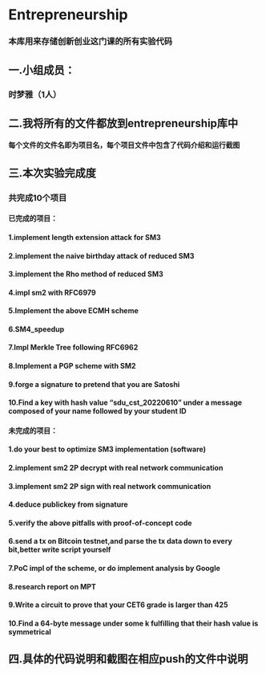 # Entrepreneurship
### 本库用来存储创新创业这门课的所有实验代码

## 一.小组成员：
### 时梦雅（1人）
## 二.我将所有的文件都放到entrepreneurship库中
#### 每个文件的文件名即为项目名，每个项目文件中包含了代码介绍和运行截图
## 三.本次实验完成度
### 共完成10个项目
#### 已完成的项目：
#### 1.implement length extension attack for SM3
#### 2.implement the naive birthday attack of reduced SM3
#### 3.implement the Rho method of reduced SM3
#### 4.impl sm2 with RFC6979
#### 5.Implement the above ECMH scheme
#### 6.SM4_speedup
#### 7.Impl Merkle Tree following RFC6962
#### 8.Implement a PGP scheme with SM2
#### 9.forge a signature to pretend that you are Satoshi
#### 10.Find a key with hash value “sdu_cst_20220610” under a message composed of your name followed by your student ID
#### 未完成的项目：
#### 1.do your best to optimize SM3 implementation (software)
#### 2.implement sm2 2P decrypt with real network communication
#### 3.implement sm2 2P sign with real network communication
#### 4.deduce publickey from signature
#### 5.verify the above pitfalls with proof-of-concept code
#### 6.send a tx on Bitcoin testnet,and parse the tx data down to every bit,better write script yourself
#### 7.PoC impl of the scheme, or do implement analysis by Google
#### 8.research report on MPT
#### 9.Write a circuit to prove that your CET6 grade is larger than 425
#### 10.Find a 64-byte message under some k fulfilling that their hash value is symmetrical

## 四.具体的代码说明和截图在相应push的文件中说明
